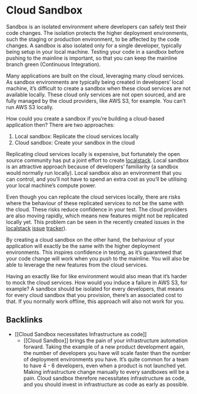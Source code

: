 # Cloud Sandbox
Sandbox is an isolated environment where developers can safely test their code changes. The isolation protects the higher deployment environments, such the staging or production environment, to be affected by the code changes. A sandbox is also isolated only for a single developer, typically being setup in your local machine. Testing your code in a sandbox before pushing to the mainline is important, so that you can keep the mainline branch green (Continuous Integration).

Many applications are built on the cloud, leveraging many cloud services. As sandbox environments are typically being created in developers’ local machine, it’s difficult to create a sandbox when these cloud services are not available locally. These cloud only services are not open sourced, and are fully managed by the cloud providers, like AWS S3, for example. You can’t run AWS S3 locally.

How could you create a sandbox if you’re building a cloud-based application then? There are two approaches:
1. Local sandbox: Replicate the cloud services locally
2. Cloud sandbox: Create your sandbox in the cloud

Replicating cloud services locally is expensive, but fortunately the open source community has put a joint effort to create [localstack](https://github.com/localstack/localstack). Local sandbox is an attractive approach because of developers’ familiarity (a sandbox would normally run locally). Local sandbox also an environment that you can control, and you’ll not have to spend an extra cost as you’ll be utilising your local machine’s compute power.

Even though you can replicate the cloud services locally, there are risks where the behaviour of these replicated services to not be the same with the cloud. These risks reduce confidence in your test. The cloud providers are also moving rapidly, which means new features might not be replicated locally yet. This problem can be seen in the recently created issues in the [localstack](https://github.com/localstack/localstack/issues/2481) [issue](https://github.com/localstack/localstack/issues/2443#issue-621809232) [tracker](https://github.com/localstack/localstack/issues/2483)). 

By creating a cloud sandbox on the other hand, the behaviour of your application will exactly be the same with the higher deployment environments. This inspires confidence in testing, as it’s guaranteed that your code change will work when you push to the mainline. You will also be able to leverage the new features from the cloud services.

Having an exactly like for like environment would also mean that it’s harder to mock the cloud services. How would you induce a failure in AWS S3, for example? A sandbox should be isolated for every developers, that means for every cloud sandbox that you provision, there’s an associated cost to that. If you normally work offline, this approach will also not work for you.

## Backlinks
* [[Cloud Sandbox necessitates Infrastructure as code]]
	* [[Cloud Sandbox]] brings the pain of your infrastructure automation forward. Taking the example of a new product development again, the number of developers you have will scale faster than the number of deployment environments you have. It’s quite common for a team to have 4 - 6 developers, even when a product is not launched yet. Making infrastructure change manually to every sandboxes will be a pain. Cloud sandbox therefore necessitates infrastructure as code, and you should invest in infrastructure as code as early as possible.

<!-- #evergreen #test -->

<!-- {BearID:4AAD3B15-BDCC-4A1D-8BF0-C0D5ADD3D00E-1211-000031C0B2B44D8B} -->
